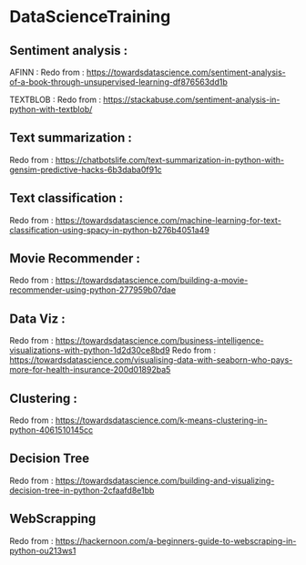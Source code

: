 # DataScienceTraining

## Sentiment analysis :
AFINN : Redo from : https://towardsdatascience.com/sentiment-analysis-of-a-book-through-unsupervised-learning-df876563dd1b

TEXTBLOB : Redo from : https://stackabuse.com/sentiment-analysis-in-python-with-textblob/

## Text summarization :
Redo from : https://chatbotslife.com/text-summarization-in-python-with-gensim-predictive-hacks-6b3daba0f91c

## Text classification :
Redo from : https://towardsdatascience.com/machine-learning-for-text-classification-using-spacy-in-python-b276b4051a49

## Movie Recommender :
Redo from : https://towardsdatascience.com/building-a-movie-recommender-using-python-277959b07dae

## Data Viz :
Redo from : https://towardsdatascience.com/business-intelligence-visualizations-with-python-1d2d30ce8bd9
Redo from : https://towardsdatascience.com/visualising-data-with-seaborn-who-pays-more-for-health-insurance-200d01892ba5

## Clustering :
Redo from : https://towardsdatascience.com/k-means-clustering-in-python-4061510145cc

## Decision Tree
Redo from : https://towardsdatascience.com/building-and-visualizing-decision-tree-in-python-2cfaafd8e1bb

## WebScrapping
Redo from : https://hackernoon.com/a-beginners-guide-to-webscraping-in-python-ou213ws1